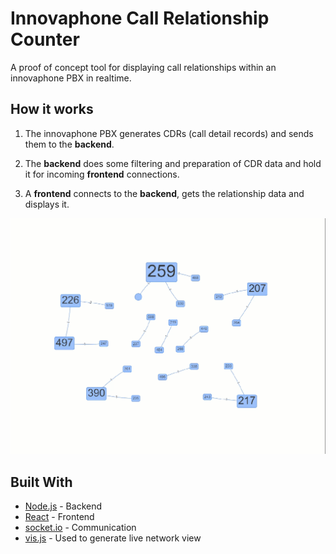 # Innovaphone Call Relationship Counter

A proof of concept tool for displaying call relationships within an innovaphone PBX in realtime.

## How it works

1. The innovaphone PBX generates CDRs (call detail records) and sends them to the __backend__.

2. The __backend__ does some filtering and preparation of CDR data and hold it for incoming __frontend__ connections.

3. A __frontend__ connects to the __backend__, gets the relationship data and displays it.

![Network view](docs/network.gif?raw=true "Network view")

## Built With

* [Node.js](https://nodejs.org/en/) - Backend
* [React](https://reactjs.org/) - Frontend
* [socket.io](https://socket.io/) - Communication
* [vis.js](https://visjs.org/) - Used to generate live network view

